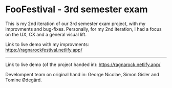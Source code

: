 # FooFestival - 3rd semester exam

This is my 2nd iteration of our 3rd semester exam project, with my improvments and bug-fixes. Personally, for my 2nd iteration, I had a focus on the UX, CX and a general visual lift.

Link to live demo with my improvments: https://ragnarockfestival.netlify.app/

---

Link to live demo (of the project handed in): https://ragnarock.netlify.app/

Develompent team on original hand in: George Nicolae, Simon Gisler and Tomine Ødegård.
